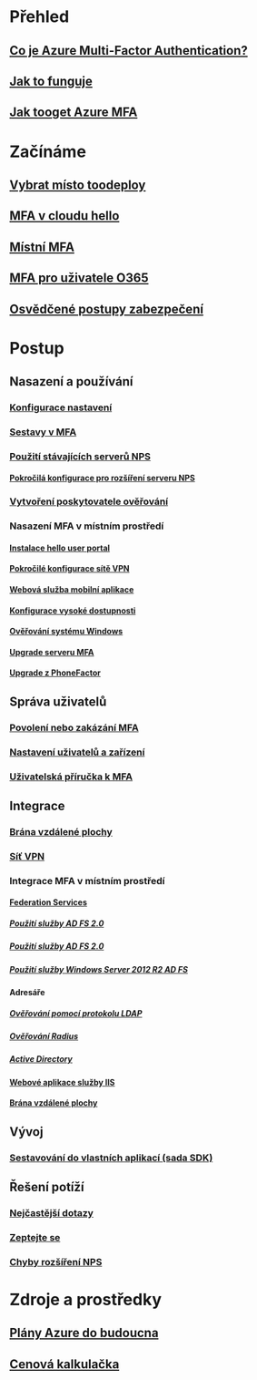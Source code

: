 # Přehled
## [Co je Azure Multi-Factor Authentication?](multi-factor-authentication.md)
## [Jak to funguje](multi-factor-authentication-how-it-works.md)
## [Jak tooget Azure MFA](multi-factor-authentication-versions-plans.md)

# Začínáme
## [Vybrat místo toodeploy](multi-factor-authentication-get-started.md)
## [MFA v cloudu hello](multi-factor-authentication-get-started-cloud.md)
## [Místní MFA](multi-factor-authentication-get-started-server.md)
## [MFA pro uživatele O365](https://support.office.com/article/Plan-for-multi-factor-authentication-for-Office-365-Deployments-043807b2-21db-4d5c-b430-c8a6dee0e6ba)
## [Osvědčené postupy zabezpečení](multi-factor-authentication-security-best-practices.md)

# Postup
## Nasazení a používání
### [Konfigurace nastavení](multi-factor-authentication-whats-next.md)
### [Sestavy v MFA](multi-factor-authentication-manage-reports.md)
### [Použití stávajících serverů NPS](multi-factor-authentication-nps-extension.md)
#### [Pokročilá konfigurace pro rozšíření serveru NPS](nps-extension-advanced-configuration.md)
### [Vytvoření poskytovatele ověřování](multi-factor-authentication-get-started-auth-provider.md)
### Nasazení MFA v místním prostředí
#### [Instalace hello user portal](multi-factor-authentication-get-started-portal.md)
#### [Pokročilé konfigurace sítě VPN](multi-factor-authentication-advanced-vpn-configurations.md)
#### [Webová služba mobilní aplikace](multi-factor-authentication-get-started-server-webservice.md)
#### [Konfigurace vysoké dostupnosti](mfa-server-high-availability.md)
#### [Ověřování systému Windows](multi-factor-authentication-get-started-server-windows.md)
#### [Upgrade serveru MFA](multi-factor-authentication-server-upgrade.md)
#### [Upgrade z PhoneFactor](multi-factor-authentication-get-started-server-upgrade.md)

## Správa uživatelů
### [Povolení nebo zakázání MFA](multi-factor-authentication-get-started-user-states.md)
### [Nastavení uživatelů a zařízení](multi-factor-authentication-manage-users-and-devices.md)
### [Uživatelská příručka k MFA](./end-user/multi-factor-authentication-end-user.md)

## Integrace
### [Brána vzdálené plochy](nps-extension-remote-desktop-gateway.md)
### [Síť VPN](nps-extension-vpn.md)
### Integrace MFA v místním prostředí
#### [Federation Services](multi-factor-authentication-get-started-adfs.md)
##### [Použití služby AD FS 2.0](multi-factor-authentication-get-started-adfs-cloud.md)
##### [Použití služby AD FS 2.0](multi-factor-authentication-get-started-adfs-adfs2.md)
##### [Použití služby Windows Server 2012 R2 AD FS](multi-factor-authentication-get-started-adfs-w2k12.md)
#### Adresáře
##### [Ověřování pomocí protokolu LDAP](multi-factor-authentication-get-started-server-ldap.md)
##### [Ověřování Radius](multi-factor-authentication-get-started-server-radius.md)
##### [Active Directory](multi-factor-authentication-get-started-server-dirint.md)
#### [Webové aplikace služby IIS](multi-factor-authentication-get-started-server-iis.md)
#### [Brána vzdálené plochy](multi-factor-authentication-get-started-server-rdg.md)

## Vývoj
### [Sestavování do vlastních aplikací (sada SDK)](multi-factor-authentication-sdk.md)

## Řešení potíží
### [Nejčastější dotazy](multi-factor-authentication-faq.md)
### [Zeptejte se](https://social.msdn.microsoft.com/Forums/newthread?category=windowsazureplatform&forum=windowsazureactiveauthentication&prof=required)
### [Chyby rozšíření NPS](multi-factor-authentication-nps-errors.md)

# Zdroje a prostředky
## [Plány Azure do budoucna](https://azure.microsoft.com/roadmap/?category=security-identity)
## [ Cenová kalkulačka](https://azure.microsoft.com/pricing/calculator/)
